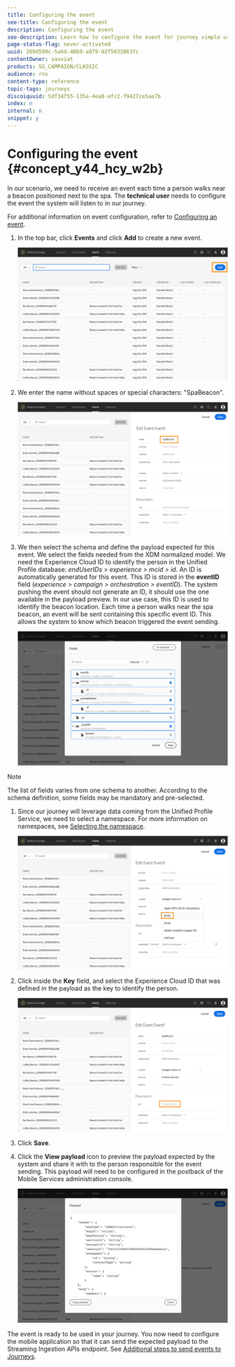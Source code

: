 ```yaml
---
title: Configuring the event
seo-title: Configuring the event
description: Configuring the event
seo-description: Learn how to configure the event for journey simple use case
page-status-flag: never-activated
uuid: 269d590c-5a6d-40b9-a879-02f5033863fc
contentOwner: sauviat
products: SG_CAMPAIGN/CLASSIC
audience: rns
content-type: reference
topic-tags: journeys
discoiquuid: 5df34f55-135a-4ea8-afc2-f9427ce5ae7b
index: n
internal: n
snippet: y
---
```


# Configuring the event {#concept_y44_hcy_w2b}

In our scenario, we need to receive an event each time a person walks near a beacon positioned next to the spa. The **technical user** needs to configure the event the system will listen to in our journey.

For additional information on event configuration, refer to [Configuring an event](../event/event.md#concept_gfj_fqt_52b).

1. In the top bar, click **Events** and click **Add** to create a new event.

    ![](../assets/journeyuc1_1.png)

1. We enter the name without spaces or special characters: "SpaBeacon".

    ![](../assets/journeyuc1_2.png)

    <!--li>Select the **Mobile - Streaming Ingestion APIs** event type. Events are sent from the customers' mobile phone through the Mobile SDK.![](../assets/journeyuc1_4.png" placement="break" width="800" id="image_qgr_2mn_z2b"/></li-->

1. We then select the schema and define the payload expected for this event. We select the fields needed from the XDM normalized model. We need the Experience Cloud ID to identify the person in the Unified Profile database: _endUserIDs > experience > mcid > id_. An ID is automatically generated for this event. This ID is stored in the **eventID** field (_experience > campaign > orchestration > eventID_). The system pushing the event should not generate an ID, it should use the one available in the payload preview. In our use case, this ID is used to identify the beacon location. Each time a person walks near the spa beacon, an event will be sent containing this specific event ID. This allows the system to know which beacon triggered the event sending.

    ![](../assets/journeyuc1_3.png)

>[!NOTE]
>
>The list of fields varies from one schema to another. According to the schema definition, some fields may be mandatory and pre-selected.

1. Since our journey will leverage data coming from the Unified Profile Service, we need to select a namespace. For more information on namespaces, see [Selecting the namespace](../event/eventnamespace.md#concept_ckb_3qt_52b).

    ![](../assets/journeyuc1_6.png)

1. Click inside the **Key** field, and select the Experience Cloud ID that was defined in the payload as the key to identify the person. 

    ![](../assets/journeyuc1_5.png)

1. Click **Save**.

1. Click the **View payload** icon to preview the payload expected by the system and share it with to the person responsible for the event sending. This payload will need to be configured in the postback of the Mobile Services administration console. 

    ![](../assets/journeyuc1_7.png)

The event is ready to be used in your journey. You now need to configure the mobile application so that it can send the expected payload to the Streaming Ingestion APIs endpoint. See [Additional steps to send events to Journeys](../event/eventsteps.md#concept_xrz_n1q_y2b).